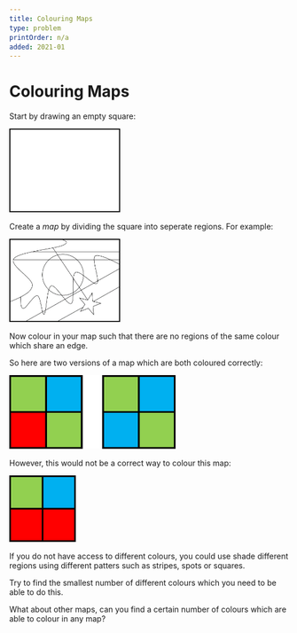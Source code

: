 ```yaml
---
title: Colouring Maps
type: problem
printOrder: n/a
added: 2021-01
---
```


# Colouring Maps

Start by drawing an empty square:

<img src="../../images/colouring-maps-01.png" width=200>

Create a *map* by dividing the square into seperate regions. For example:

<img src="../../images/colouring-maps-02.png" width=200>

Now colour in your map such that there are no regions of the same colour which share an edge.

So here are two versions of a map which are both coloured correctly:

<img src="../../images/colouring-maps-03.png" width=300>

However, this would not be a correct way to colour this map:

<img src="../../images/colouring-maps-04.png" width=120>

If you do not have access to different colours, you could use shade different regions using different patters such as stripes, spots or squares.

Try to find the smallest number of different colours which you need to be able to do this.

What about other maps, can you find a certain number of colours which are able to colour in any map?
